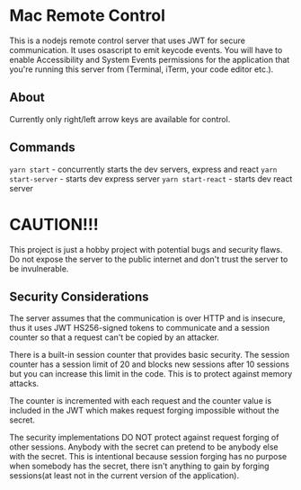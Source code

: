 # Mac Remote Control

This is a nodejs remote control server that uses JWT for secure communication. It uses osascript to emit keycode events. You will have to enable Accessibility and System Events permissions for the application that you're running this server from (Terminal, iTerm, your code editor etc.).

## About

Currently only right/left arrow keys are available for control.

## Commands

`yarn start` - concurrently starts the dev servers, express and react
`yarn start-server` - starts dev express server
`yarn start-react` - starts dev react server

# CAUTION!!!

This project is just a hobby project with potential bugs and security flaws. Do not expose the server to the public internet and don't trust the server to be invulnerable.

## Security Considerations

The server assumes that the communication is over HTTP and is insecure, thus it uses JWT HS256-signed tokens to communicate and a session counter so that a request can't be copied by an attacker.

There is a built-in session counter that provides basic security. The session counter has a session limit of 20 and blocks new sessions after 10 sessions but you can increase this limit in the code. This is to protect against memory attacks.

The counter is incremented with each request and the counter value is included in the JWT which makes request forging impossible without the secret.

The security implementations DO NOT protect against request forging of other sessions. Anybody with the secret can pretend to be anybody else with the secret. This is intentional because session forging has no purpose when somebody has the secret, there isn't anything to gain by forging sessions(at least not in the current version of the application).
